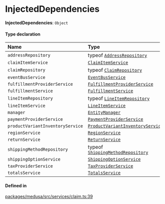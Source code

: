 # InjectedDependencies

 **InjectedDependencies**: `Object`

#### Type declaration

| Name | Type |
| :------ | :------ |
| `addressRepository` | typeof [`AddressRepository`](../index.md#addressrepository) |
| `claimItemService` | [`ClaimItemService`](../classes/ClaimItemService.md) |
| `claimRepository` | typeof [`ClaimRepository`](../index.md#claimrepository) |
| `eventBusService` | [`EventBusService`](../classes/EventBusService.md) |
| `fulfillmentProviderService` | [`FulfillmentProviderService`](../classes/FulfillmentProviderService.md) |
| `fulfillmentService` | [`FulfillmentService`](../classes/FulfillmentService.md) |
| `lineItemRepository` | typeof [`LineItemRepository`](../index.md#lineitemrepository) |
| `lineItemService` | [`LineItemService`](../classes/LineItemService.md) |
| `manager` | [`EntityManager`](../classes/EntityManager.md) |
| `paymentProviderService` | [`PaymentProviderService`](../classes/PaymentProviderService.md) |
| `productVariantInventoryService` | [`ProductVariantInventoryService`](../classes/ProductVariantInventoryService.md) |
| `regionService` | [`RegionService`](../classes/RegionService.md) |
| `returnService` | [`ReturnService`](../classes/ReturnService.md) |
| `shippingMethodRepository` | typeof [`ShippingMethodRepository`](../index.md#shippingmethodrepository) |
| `shippingOptionService` | [`ShippingOptionService`](../classes/ShippingOptionService.md) |
| `taxProviderService` | [`TaxProviderService`](../classes/TaxProviderService.md) |
| `totalsService` | [`TotalsService`](../classes/TotalsService.md) |

#### Defined in

[packages/medusa/src/services/claim.ts:39](https://github.com/medusajs/medusa/blob/3d9f5ae63/packages/medusa/src/services/claim.ts#L39)
